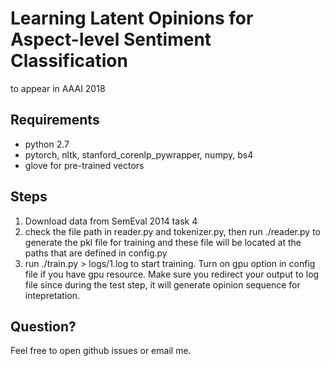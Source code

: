 # Learning Latent Opinions for Aspect-level Sentiment Classification 

to appear in AAAI 2018

## Requirements

* python 2.7
* pytorch, nltk, stanford\_corenlp\_pywrapper, numpy, bs4
* glove for pre-trained vectors

## Steps

1. Download data from SemEval 2014 task 4
2. check the file path in reader.py and tokenizer.py, then run ./reader.py to generate the pkl file for training and these file will be located at the paths that are defined in config.py
3. run ./train.py > logs/1.log to start training. Turn on gpu option in config file if you have gpu resource. Make sure you redirect your output to log file since during the test step, it will 
generate opinion sequence for intepretation.


## Question?

Feel free to open github issues or email me.
